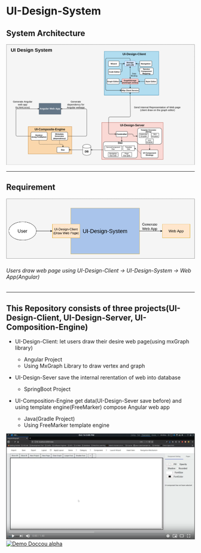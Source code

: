 # UI-Design-System
## System Architecture
![](UI-Design-SystemArchitecture.png)
***
## Requirement
![](Requirement.png)
###### Users draw web page using UI-Design-Client -> UI-Design-System -> Web App(Angular)
***
## This Repository consists of three projects(UI-Design-Client, UI-Design-Server, UI-Composition-Engine)
* UI-Design-Client: let users draw their desire web page(using mxGraph library)
    * Angular Project 
    * Using MxGraph Library to draw vertex and graph

* UI-Design-Sever save the internal rerentation of web into database
    * SpringBoot Project

* UI-Composition-Engine get data(UI-Design-Sever save before) and using template engine(FreeMarker) compose Angular web app
    * Java(Gradle Project)
    * Using FreeMarker template engine
    
[![Watch The Video](Background.png)](https://youtu.be/uk4vQ6ZEg-4)
[![Demo Doccou alpha](http://share.gifyoutube.com/KzB6Gb.gif)](https://www.youtube.com/watch?v=ek1j272iAmc)
